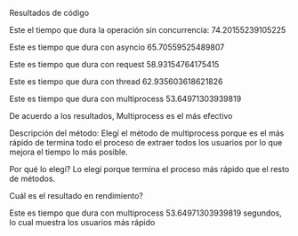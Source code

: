 Resultados de código

Este el tiempo que dura la operación sin concurrencia:  74.20155239105225 

Este es tiempo que dura con asyncio   65.70559525489807 

Este es tiempo que dura con request  58.93154764175415 

Este es tiempo que dura con thread  62.935603618621826 

Este es tiempo que dura con multiprocess  53.64971303939819 

De acuerdo a los resultados, Multiprocess es el más efectivo

Descripción del método: Elegí el método de multiprocess porque es el más rápido de termina todo el proceso de extraer todos los usuarios por lo que mejora el tiempo lo más posible. 

Por qué lo elegí?
Lo elegí porque termina el proceso más rápido que el resto de métodos.

Cuál es el resultado en rendimiento?

Este es tiempo que dura con multiprocess  53.64971303939819 segundos, lo cual muestra los usuarios más rápido